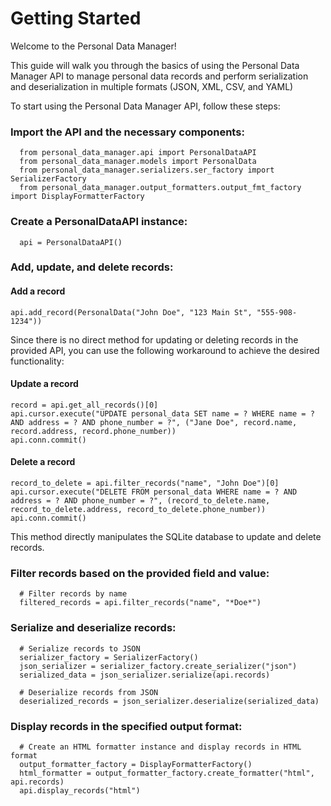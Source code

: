 # Getting Started

Welcome to the Personal Data Manager! 

This guide will walk you through the basics of using the Personal Data Manager API to manage personal data records and perform serialization and deserialization in multiple formats (JSON, XML, CSV, and YAML)

To start using the Personal Data Manager API, follow these steps:

### Import the API and the necessary components:


      from personal_data_manager.api import PersonalDataAPI
      from personal_data_manager.models import PersonalData
      from personal_data_manager.serializers.ser_factory import SerializerFactory
      from personal_data_manager.output_formatters.output_fmt_factory import DisplayFormatterFactory

### Create a PersonalDataAPI instance:

      api = PersonalDataAPI()

### Add, update, and delete records:

#### Add a record
    api.add_record(PersonalData("John Doe", "123 Main St", "555-908-1234"))

Since there is no direct method for updating or deleting records in the provided API, you can use the following workaround to achieve the desired functionality:

#### Update a record
    record = api.get_all_records()[0]
    api.cursor.execute("UPDATE personal_data SET name = ? WHERE name = ? AND address = ? AND phone_number = ?", ("Jane Doe", record.name, record.address, record.phone_number))
    api.conn.commit()

#### Delete a record
    record_to_delete = api.filter_records("name", "John Doe")[0]
    api.cursor.execute("DELETE FROM personal_data WHERE name = ? AND address = ? AND phone_number = ?", (record_to_delete.name, record_to_delete.address, record_to_delete.phone_number))
    api.conn.commit()

This method directly manipulates the SQLite database to update and delete records.

### Filter records based on the provided field and value:

      # Filter records by name
      filtered_records = api.filter_records("name", "*Doe*")

### Serialize and deserialize records:

      # Serialize records to JSON
      serializer_factory = SerializerFactory()
      json_serializer = serializer_factory.create_serializer("json")
      serialized_data = json_serializer.serialize(api.records)
      
      # Deserialize records from JSON
      deserialized_records = json_serializer.deserialize(serialized_data)

### Display records in the specified output format:

      # Create an HTML formatter instance and display records in HTML format
      output_formatter_factory = DisplayFormatterFactory()
      html_formatter = output_formatter_factory.create_formatter("html", api.records)
      api.display_records("html")